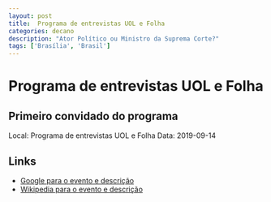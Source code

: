 ```yaml
---
layout: post
title:  Programa de entrevistas UOL e Folha
categories: decano
description: "Ator Político ou Ministro da Suprema Corte?"
tags: ['Brasília', 'Brasil']
---
```


# Programa de entrevistas UOL e Folha
## Primeiro convidado do programa
Local: Programa de entrevistas UOL e Folha
Data: 2019-09-14

## Links 
- [Google para o evento e descrição](https://www.google.com/search?q=Gilmar%20Mendes%20%2B%20Programa%20de%20entrevistas%20UOL%20e%20Folha%20Primeiro%20convidado%20do%20programa%20Bras%C3%ADlia%2C%20Brasil)
- [Wikipedia para o evento e descrição](https://en.wikipedia.org/w/index.php?search=Gilmar%20Mendes%20%2B%20Programa%20de%20entrevistas%20UOL%20e%20Folha%20Primeiro%20convidado%20do%20programa%20Bras%C3%ADlia%2C%20Brasil)
